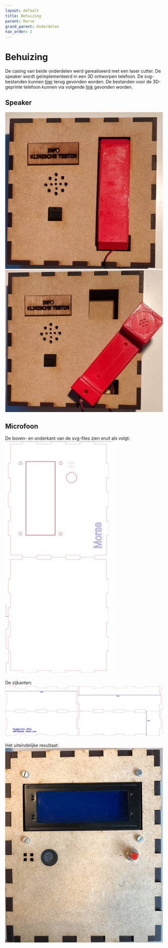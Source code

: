 ```yaml
---
layout: default
title: Behuizing
parent: Morse
grand_parent: Onderdelen
nav_order: 2
---
```



# Behuizing
De casing van beide onderdelen werd gerealiseerd met een laser cutter. De speaker wordt geïmplementeerd in een 3D ontworpen telefoon. De svg-bestanden kunnen [hier](https://github.com/BachMorse/Behuizing) terug gevonden worden. 
De bestanden voor de 3D-geprinte telefoon kunnen via volgende [link](https://www.thingiverse.com/thing:2958960/files) gevonden worden.
## Speaker
![](https://github.com/BachMorse/Behuizing-speaker/blob/main/IMG_20210515_213034__01.jpg)
![](https://github.com/BachMorse/Behuizing-speaker/blob/main/telfoondoos.jpg)
## Microfoon
De boven- en onderkant van de svg-files zien eruit als volgt:
![](https://raw.githubusercontent.com/BachMorse/Behuizing/main/micro_bovenonder.JPG)

De zijkanten: 
![](https://raw.githubusercontent.com/BachMorse/Behuizing/main/micro_zijkanten.JPG)

Het uiteindelijke resultaat:
![](https://raw.githubusercontent.com/BachMorse/Behuizing/master/micro_resultaat.jpg)
